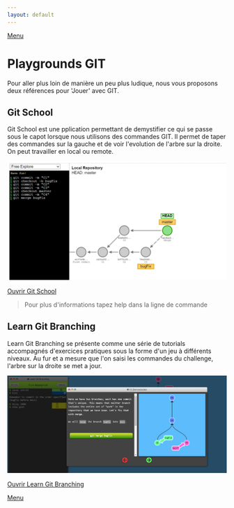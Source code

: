 ```yaml
---
layout: default
---
```

[Menu](../index)

# Playgrounds GIT
Pour aller plus loin de manière un peu plus ludique, nous vous proposons deux références pour 'Jouer' avec GIT.

## Git School

Git School est une pplication permettant de demystifier ce qui se passe sous le capot lorsque nous utilisons des commandes GIT.
Il permet de taper des commandes sur la gauche et de voir l'evolution de l'arbre sur la droite. On peut travailler en local ou remote.

![GitSchool](../assets/images/Playgrounds/GitSchool.PNG)

[Ouvrir Git School](http://git-school.github.io/visualizing-git/#free)

>
> Pour plus d'informations tapez help dans la ligne de commande
>

## Learn Git Branching

Learn Git Branching se présente comme une série de tutorials accompagnés d'exercices pratiques sous la forme d'un jeu à différents niveaux.
Au fur et a mesure que l'on saisi les commandes du challenge, l'arbre sur la droite se met a jour.

![LearnGitBranching](../assets/images/Playgrounds/LearnGitBranching.PNG)

[Ouvrir Learn Git Branching](https://learngitbranching.js.org/?locale=en_US)

[Menu](../index)
